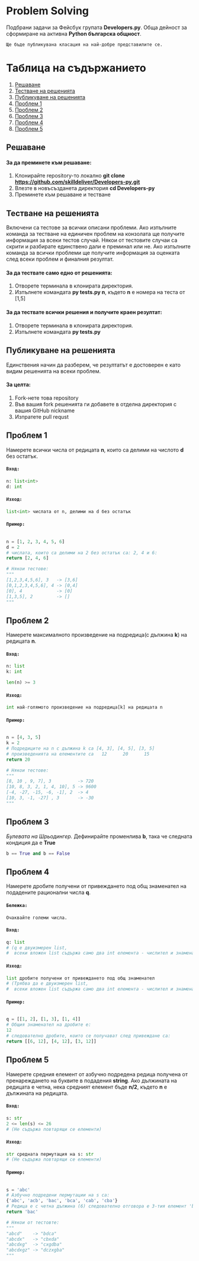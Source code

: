 # Problem Solving
Подбрани задачи за Фейсбук групата **Developers.py**.
Обща дейност за сформиране на активна **Python българска общност**.

`Ще бъде публикувана класация на най-добре представилите се.`

# Таблица на съдържанието
1. [ Решаване ](#Решаване)
1. [ Тестване на решенията ](#Тестване-на-решенията)
1. [ Публикуване на решенията ](#Публикуване-на-решенията)
1. [ Проблем 1 ](#Проблем-1)
1. [ Проблем 2 ](#Проблем-2)
1. [ Проблем 3 ](#Проблем-3)
1. [ Проблем 4 ](#Проблем-4)
1. [ Проблем 5 ](#Проблем-5)


## **Решаване**
#### За да преминете към решаване:
1. Клонирайте repository-то локално **git clone https://github.com/skilldeliver/Developers-py.git**
1. Влезте в новъсъзданета директория **cd Developers-py**
1. Преминете към решаване и тестване

## **Тестване на решенията**
Включени са тестове за всички описани проблеми.
Ако изпълните команда за тестване на единичен проблем на конзолата ще получите информация
за всеки тестов случай. Някои от тестовите случаи са скрити и разбирате единствено дали е преминал или не.
Ако изпълните команда за всички проблеми ще получите информация за оценката след всеки проблем и финалния резултат.

#### За да тествате само едно от решенията:

1. Oтворете терминала в клонирата директория.
1. Изпълнете командата **py tests.py n**, където **n** e номера на теста от [1,5]

#### За да тествате всички решения и получите краен резултат:

1. Oтворете терминала в клонирата директория.
1. Изпълнете командата **py tests.py**

## **Публикуване на решенията**
Единствения начин да разберем, че резултатът е достоверен е като видим решенията на всеки проблем.

#### За целта:

1. Fork-нете това repository
1. Във вашия fork решенията ги добавете в отделна директория с вашия GitHub nickname
1. Изпратете pull requst

## **Проблем 1**
Намерете всички числа от редицата **n**, които са делими на числото **d** без остатък.

#### `Вход:`
```python
n: list<int>
d: int
```

#### `Изход:`
```python
list<int> числата от n, делими на d без остатък
```

#### `Пример:`
```python

n = [1, 2, 3, 4, 5, 6]
d = 2
# числата, които са делими на 2 без остатък са: 2, 4 и 6:
return [2, 4, 6]

# Някои тестове:
"""
[1,2,3,4,5,6], 3   -> [3,6]
[0,1,2,3,4,5,6], 4 -> [0,4]
[0], 4             -> [0]
[1,3,5], 2         -> []
"""
```

## **Проблем 2**
Намерете максималното произведение на подредица(с дължина **k**) на редицата **n**.

#### `Вход:`
```python
n: list
k: int

len(n) >= 3
```

#### `Изход:`
```python
int най-голямото произведение на подредица[k] на редицата n
```

#### `Пример:`
```python

n = [4, 3, 5]
k = 2
# Подредиците на n с дължина k са [4, 3], [4, 5], [3, 5]
# произведенията на елементите са   12      20      15
return 20

# Някои тестове:
"""
[8, 10 , 9, 7], 3          -> 720
[10, 8, 3, 2, 1, 4, 10], 5 -> 9600
[-4, -27, -15, -6, -1], 2  -> 4
[10, 3, -1, -27] , 3       -> -30
"""
```


## **Проблем 3**
_Булевата на Шрьодингер._
Дефинирайте променлива **b**, така че следната кондиция да e **True**
```python
b == True and b == False
```

## **Проблем 4**
Намерете дробите получени от привеждането под общ знаменател на подадените рационални числа **q**.

#### `Бележка:`
```
Очаквайте големи числа.
```

#### `Вход:`
```python
q: list
# (q е двуизмерен list,
#  всеки вложен list съдържа само два int елемента - числител и знаменател)
```

#### `Изход:`
```python
list дробите получени от привеждането под общ знаменател
# (Трябва да е двуизмерен list,
#  всеки вложен list съдържа само два int елемента - числител и знаменател)
```
#### `Пример:`
```python

q = [[1, 2], [1, 3], [1, 4]]
# Общия знаменател на дробите е:
12
# следователно дробите, които се получават след привеждане са:
return [[6, 12], [4, 12], [3, 12]]
```

## **Проблем 5**
Намерете средния елемент от азбучно подредена редица получена от пренареждането на буквите в подадения **string**.
Ако дължината на редицата е четна, нека средният елемент бъде **n/2**, където **n** e дължината на редицата.

#### `Вход:`
```python
s: str
2 <= len(s) <= 26
# (Не съдържа повтарящи се елементи)
```

#### `Изход:`
```python
str средната пермутация на s: str
# (Не съдържа повтарящи се елементи)
```

#### `Пример:`
```python

s = 'abc'
# Азбучно подредени пермутации на s са:
{'abc', 'acb', 'bac', 'bca', 'cab', 'cba'}
# Редица е с четна дължина (6) следователно отговора е 3-тия елемент 'bac' (6/2)
return 'bac'

# Някои от тестовте:
"""
"abcd"    -> "bdca"
"abcdx"   -> "cbxda"
"abcdxg"  -> "cxgdba"
"abcdxgz" -> "dczxgba"
"""
```





